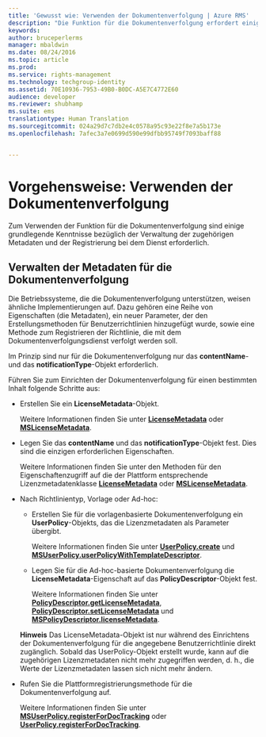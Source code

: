 ```yaml
---
title: 'Gewusst wie: Verwenden der Dokumentenverfolgung | Azure RMS'
description: "Die Funktion für die Dokumentenverfolgung erfordert einige grundlegende Kenntnisse bezüglich der Verwaltung der zugehörigen Metadaten und der Registrierung bei dem Dienst."
keywords: 
author: bruceperlerms
manager: mbaldwin
ms.date: 08/24/2016
ms.topic: article
ms.prod: 
ms.service: rights-management
ms.technology: techgroup-identity
ms.assetid: 70E10936-7953-49B0-B0DC-A5E7C4772E60
audience: developer
ms.reviewer: shubhamp
ms.suite: ems
translationtype: Human Translation
ms.sourcegitcommit: 024a29d7c7db2e4c0578a95c93e22f8e7a5b173e
ms.openlocfilehash: 7afec3a7e0699d590e99dfbb95749f7093baff88


---
```


# Vorgehensweise: Verwenden der Dokumentenverfolgung

Zum Verwenden der Funktion für die Dokumentenverfolgung sind einige grundlegende Kenntnisse bezüglich der Verwaltung der zugehörigen Metadaten und der Registrierung bei dem Dienst erforderlich.

## Verwalten der Metadaten für die Dokumentenverfolgung

Die Betriebssysteme, die die Dokumentenverfolgung unterstützen, weisen ähnliche Implementierungen auf. Dazu gehören eine Reihe von Eigenschaften (die Metadaten), ein neuer Parameter, der den Erstellungsmethoden für Benutzerrichtlinien hinzugefügt wurde, sowie eine Methode zum Registrieren der Richtlinie, die mit dem Dokumentenverfolgungsdienst verfolgt werden soll.

Im Prinzip sind nur für die Dokumentenverfolgung nur das **contentName**- und das **notificationType**-Objekt erforderlich.

Führen Sie zum Einrichten der Dokumentenverfolgung für einen bestimmten Inhalt folgende Schritte aus:

-   Erstellen Sie ein **LicenseMetadata**-Objekt.

    Weitere Informationen finden Sie unter [**LicenseMetadata**](/rights-management/sdk/4.2/api/android/com.microsoft.rightsmanagement#msipcthin2_licensemetadata_interface_java) oder [**MSLicenseMetadata**](/rights-management/sdk/4.2/api/iOS/mslicensemetadata#msipcthin2_mslicensemetadata_class_objc).

-   Legen Sie das **contentName** und das **notificationType**-Objekt fest. Dies sind die einzigen erforderlichen Eigenschaften.

    Weitere Informationen finden Sie unter den Methoden für den Eigenschaftenzugriff auf die der Plattform entsprechende Lizenzmetadatenklasse [**LicenseMetadata**](/rights-management/sdk/4.2/api/android/com.microsoft.rightsmanagement#msipcthin2_licensemetadata_interface_java) oder [**MSLicenseMetadata**](/rights-management/sdk/4.2/api/iOS/mslicensemetadata#msipcthin2_mslicensemetadata_class_objc).

-   Nach Richtlinientyp, Vorlage oder Ad-hoc:

    -   Erstellen Sie für die vorlagenbasierte Dokumentenverfolgung ein **UserPolicy**-Objekts, das die Lizenzmetadaten als Parameter übergibt.

        Weitere Informationen finden Sie unter [**UserPolicy.create**](/rights-management/sdk/4.2/api/android/userpolicy#msipcthin2_userpolicy_class_java) und [**MSUserPolicy.userPolicyWithTemplateDescriptor**](/rights-management/sdk/4.2/api/iOS/msuserpolicy#msipcthin2_msuserpolicy_templatedescriptor_property_objc).

    -   Legen Sie für die Ad-hoc-basierte Dokumentenverfolgung die **LicenseMetadata**-Eigenschaft auf das **PolicyDescriptor**-Objekt fest.

        Weitere Informationen finden Sie unter [**PolicyDescriptor.getLicenseMetadata**](/rights-management/sdk/4.2/api/android/policydescriptor#msipcthin2_policydescriptor_interface_java), [**PolicyDescriptor.setLicenseMetadata**](/rights-management/sdk/4.2/api/android/policydescriptor#msipcthin2_policydescriptor_setlicensemetadata_java) und [**MSPolicyDescriptor.licenseMetadata**](/rights-management/sdk/4.2/api/iOS/mspolicydescriptor#msipcthin2_mspolicydescriptor_licensemetadata_property_objc).

    **Hinweis**  Das LicenseMetadata-Objekt ist nur während des Einrichtens der Dokumentenverfolgung für die angegebene Benutzerrichtlinie direkt zugänglich. Sobald das UserPolicy-Objekt erstellt wurde, kann auf die zugehörigen Lizenzmetadaten nicht mehr zugegriffen werden, d. h., die Werte der Lizenzmetadaten lassen sich nicht mehr ändern.

     

-   Rufen Sie die Plattformregistrierungsmethode für die Dokumentenverfolgung auf.

    Weitere Informationen finden Sie unter [**MSUserPolicy.registerForDocTracking**](/rights-management/sdk/4.2/api/iOS/msuserpolicy#msipcthin2_msuserpolicy_registerfordoctracking_userid_authenticationcallback_completionblock_method_objc) oder [**UserPolicy.registerForDocTracking**](/rights-management/sdk/4.2/api/iOS/msuserpolicy#msipcthin2_msuserpolicy_registerfordoctracking_userid_authenticationcallback_completionblock_method_objc).

 

 



<!--HONumber=Aug16_HO4-->


